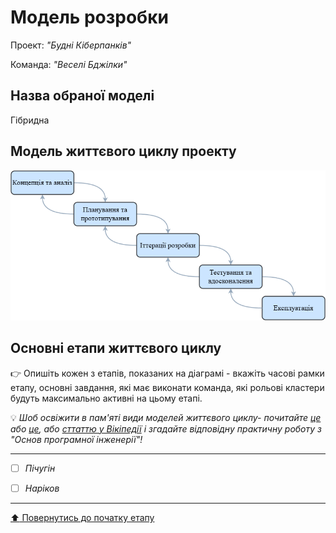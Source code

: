 # Модель розробки

Проект: *"Будні Кіберпанків"*

Команда: *"Веселі Бджілки"*

## Назва обраної моделі
Гібридна

## Модель життєвого циклу проекту

![](https://github.com/veronika020807/SE-practice-template/blob/main/docs/2.Planning/other/%D0%9C%D0%BE%D0%B4%D0%B5%D0%BB%D1%8C%20%D0%B6%D0%B8%D1%82%D1%82%D1%94%D0%B2%D0%BE%D0%B3%D0%BE%20%D1%86%D0%B8%D0%BA%D0%BB%D1%83.drawio.png?raw=true)
## Основні етапи життєвого циклу

:point_right: Опишіть кожен з етапів, показаних на діаграмі - вкажіть часові рамки етапу, основні завдання, які має виконати команда, які рольові кластери будуть максимально активні на цьому етапі.

:bulb: *Шоб освіжити в пам'яті види моделей життєвого циклу- почитайте [це](https://evergreens.com.ua/ua/articles/software-development-metodologies.html) або [це](https://training.qatestlab.com/blog/technical-articles/popular-software-development-life-cycles/), або [сттаттю у Вікіпедії](https://uk.wikipedia.org/wiki/%D0%9F%D1%80%D0%BE%D1%86%D0%B5%D1%81_%D1%80%D0%BE%D0%B7%D1%80%D0%BE%D0%B1%D0%BA%D0%B8_%D0%BF%D1%80%D0%BE%D0%B3%D1%80%D0%B0%D0%BC%D0%BD%D0%BE%D0%B3%D0%BE_%D0%B7%D0%B0%D0%B1%D0%B5%D0%B7%D0%BF%D0%B5%D1%87%D0%B5%D0%BD%D0%BD%D1%8F) і згадайте відповідну практичну роботу з "Основ програмної інженерії"!*

---

- [ ] *Пічугін*
- [ ] *Наріков*


---
[:arrow_up: Повернутись до початку етапу](/docs/2.Planning/README.md)
